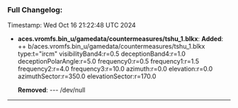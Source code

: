 ### Full Changelog:

Timestamp: Wed Oct 16 21:22:48 UTC 2024
- **aces.vromfs.bin_u/gamedata/countermeasures/tshu_1.blkx**:
  **Added**:
    ++ b/aces.vromfs.bin_u/gamedata/countermeasures/tshu_1.blkx
    type:t="ircm"
    visibilityBand4:r=0.5
    deceptionBand4:r=1.0
    deceptionPolarAngle:r=5.0
    frequency0:r=0.5
    frequency1:r=1.5
    frequency2:r=4.0
    frequency3:r=10.0
    azimuth:r=0.0
    elevation:r=0.0
    azimuthSector:r=350.0
    elevationSector:r=170.0

  **Removed**:
    --- /dev/null


---

